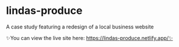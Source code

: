# lindas-produce
A case study featuring a redesign of a local business website

✨You can view the live site here: https://lindas-produce.netlify.app/✨
